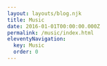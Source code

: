 ```yaml
---
layout: layouts/blog.njk
title: Music
date: 2016-01-01T00:00:00.000Z
permalink: /music/index.html
eleventyNavigation: 
  key: Music
  order: 0
---
```


